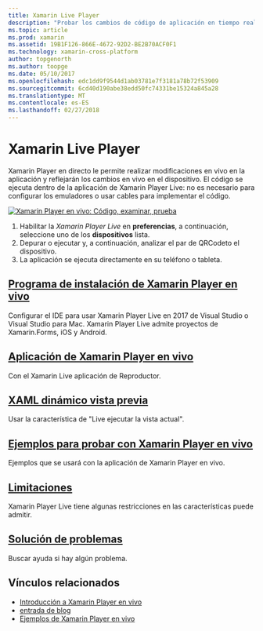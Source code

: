 ```yaml
---
title: Xamarin Live Player
description: "Probar los cambios de código de aplicación en tiempo real en el dispositivo iOS o Android"
ms.topic: article
ms.prod: xamarin
ms.assetid: 19B1F126-866E-4672-92D2-BE2B70ACF0F1
ms.technology: xamarin-cross-platform
author: topgenorth
ms.author: toopge
ms.date: 05/10/2017
ms.openlocfilehash: edc1dd9f9544d1ab03781e7f3181a78b72f53909
ms.sourcegitcommit: 6cd40d190abe38edd50fc74331be15324a845a28
ms.translationtype: MT
ms.contentlocale: es-ES
ms.lasthandoff: 02/27/2018
---
```

# <a name="xamarin-live-player"></a>Xamarin Live Player

Xamarin Player en directo le permite realizar modificaciones en vivo en la aplicación y reflejarán los cambios en vivo en el dispositivo. El código se ejecuta dentro de la aplicación de Xamarin Player Live: no es necesario para configurar los emuladores o usar cables para implementar el código.

[ ![Xamarin Player en vivo: Código, examinar, prueba](images/xamarin-live.png)](images/xamarin-live-sml.png)

1. Habilitar la *Xamarin Player Live* en **preferencias**, a continuación, seleccione uno de los **dispositivos** lista.
2. Depurar o ejecutar y, a continuación, analizar el par de QRCodeto el dispositivo.
3. La aplicación se ejecuta directamente en su teléfono o tableta.

## <a name="xamarin-live-player-setupinstallmd"></a>[Programa de instalación de Xamarin Player en vivo](install.md)

Configurar el IDE para usar Xamarin Player Live en 2017 de Visual Studio o Visual Studio para Mac. Xamarin Player Live admite proyectos de Xamarin.Forms, iOS y Android.

## <a name="xamarin-live-player-appplayermd"></a>[Aplicación de Xamarin Player en vivo](player.md)

Con el Xamarin Live aplicación de Reproductor.

## <a name="xaml-live-previewinglive-viewmd"></a>[XAML dinámico vista previa](live-view.md)

Usar la característica de "Live ejecutar la vista actual".

## <a name="samples-to-try-with-xamarin-live-playersamplesmd"></a>[Ejemplos para probar con Xamarin Player en vivo](samples.md)

Ejemplos que se usará con la aplicación de Xamarin Player en vivo.

## <a name="limitationslimitationsmd"></a>[Limitaciones](limitations.md)

Xamarin Player Live tiene algunas restricciones en las características puede admitir.

## <a name="troubleshootingtroubleshootingmd"></a>[Solución de problemas](troubleshooting.md)

Buscar ayuda si hay algún problema.


## <a name="related-links"></a>Vínculos relacionados

- [Introducción a Xamarin Player en vivo](https://xamarin.com/live)
- [entrada de blog](https://blog.xamarin.com/live-player/)
- [Ejemplos de Xamarin Player en vivo](https://developer.xamarin.com/samples/xamarin-live-player/all/)
